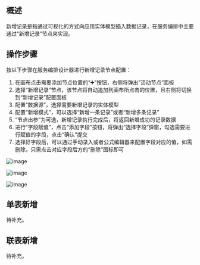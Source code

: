 ## 概述
新增记录是指通过可视化的方式向应用实体模型插入数据记录，在服务编排中主要通过“新增记录”节点来实现。

## 操作步骤
按以下步骤在服务编排设计器进行新增记录节点配置：
1. 在画布点击需要添加节点位置的“➕”按钮，右侧将弹出”活动节点“面板
2. 选择“新增记录”节点，该节点将自动追加到画布所点击的位置，且右侧将切换到“新增记录”配置面板
3. 配置“数据源”，选择需要新增记录的实体模型
4. 配置“新增模式”，可以选择“新增一条记录”或者“新增多条记录”
5. “节点出参”为可选，新增记录执行完成后，将返回新增成功的记录数据
6. 进行“字段赋值”，点击“添加字段”按钮，将弹出“选择字段”弹窗，勾选需要进行赋值的字段，点击“确认”提交
7. 选择好字段后，可以通过手动录入或者公式编辑器来配置字段对应的值，如需删除，只需点击对应字段后方的“删除”图标即可

![image](/img/服务编排/aea8a4f1c2492298f493636e3.png)

![image](/img/服务编排/449efd1052126dc8cecb36a7e.png)

![image](/img/服务编排/77b9b561d54e5b46694151aa0.png)

## 单表新增

待补充。

## 联表新增

待补充。